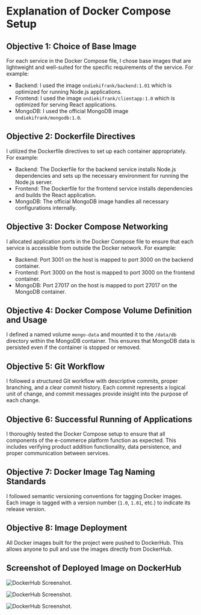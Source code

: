 # Explanation of Docker Compose Setup

## Objective 1: Choice of Base Image

For each service in the Docker Compose file, I chose base images that are lightweight and well-suited for the specific requirements of the service. For example:
- Backend: I used the image `ondiekifrank/backend:1.01` which is optimized for running Node.js applications.
- Frontend: I used the image `ondiekifrank/clientapp:1.0` which is optimized for serving React applications.
- MongoDB: I used the official MongoDB image `ondiekifrank/mongodb:1.0`.

## Objective 2: Dockerfile Directives

I utilized the Dockerfile directives to set up each container appropriately. For example:
- Backend: The Dockerfile for the backend service installs Node.js dependencies and sets up the necessary environment for running the Node.js server.
- Frontend: The Dockerfile for the frontend service installs dependencies and builds the React application.
- MongoDB: The official MongoDB image handles all necessary configurations internally.

## Objective 3: Docker Compose Networking

I allocated application ports in the Docker Compose file to ensure that each service is accessible from outside the Docker network. For example:
- Backend: Port 3001 on the host is mapped to port 3000 on the backend container.
- Frontend: Port 3000 on the host is mapped to port 3000 on the frontend container.
- MongoDB: Port 27017 on the host is mapped to port 27017 on the MongoDB container.

## Objective 4: Docker Compose Volume Definition and Usage

I defined a named volume `mongo-data` and mounted it to the `/data/db` directory within the MongoDB container. This ensures that MongoDB data is persisted even if the container is stopped or removed.

## Objective 5: Git Workflow

I followed a structured Git workflow with descriptive commits, proper branching, and a clear commit history. Each commit represents a logical unit of change, and commit messages provide insight into the purpose of each change.

## Objective 6: Successful Running of Applications

I thoroughly tested the Docker Compose setup to ensure that all components of the e-commerce platform function as expected. This includes verifying product addition functionality, data persistence, and proper communication between services.

## Objective 7: Docker Image Tag Naming Standards

I followed semantic versioning conventions for tagging Docker images. Each image is tagged with a version number (`1.0`, `1.01`, etc.) to indicate its release version.

## Objective 8: Image Deployment

All Docker images built for the project were pushed to DockerHub. This allows anyone to pull and use the images directly from DockerHub.

## Screenshot of Deployed Image on DockerHub


![DockerHub Screenshot](/home/frank/Pictures/Screenshots/Clientapp).

![DockerHub Screenshot](/home/frank/Pictures/Screenshots/Backend).

![DockerHub Screenshot](/home/frank/Pictures/Screenshots/MongoDB).